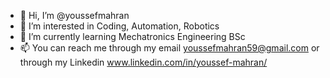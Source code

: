 - 👋 Hi, I’m @youssefmahran
- 👀 I’m interested in Coding, Automation, Robotics
- 🌱 I’m currently learning Mechatronics Engineering BSc
- 📫 You can reach me through my email youssefmahran59@gmail.com or through my Linkedin www.linkedin.com/in/youssef-mahran/

<!---
youssefmahran/youssefmahran is a ✨ special ✨ repository because its `README.md` (this file) appears on your GitHub profile.
You can click the Preview link to take a look at your changes.
--->
